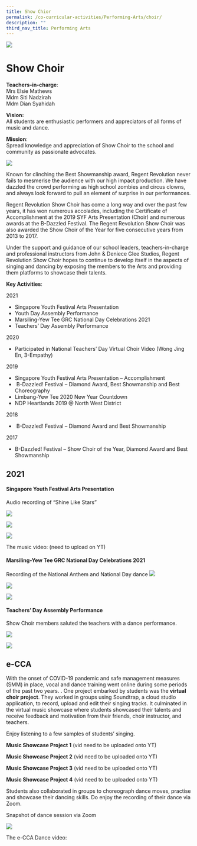 ```yaml
---
title: Show Chior
permalink: /co-curricular-activities/Performing-Arts/choir/
description: ""
third_nav_title: Performing Arts
---
```

![](/images/show-choir.jpg)

Show Choir
==========

**Teachers-in-charge**:  
Mrs Elsie Mathews  
Mdm Siti Nadzirah  
Mdm Dian Syahidah

**Vision:**  
All students are enthusiastic performers and appreciators of all forms of music and dance.

**Mission**:  
Spread knowledge and appreciation of Show Choir to the school and community as passionate advocates.

![](/images/Show-Choir-Formal-1024x683.jpg)

Known for clinching the Best Showmanship award, Regent Revolution never fails to mesmerise the audience with our high impact production. We have dazzled the crowd performing as high school zombies and circus clowns, and always look forward to pull an element of surprise in our performances.

Regent Revolution Show Choir has come a long way and over the past few years, it has won numerous accolades, including the Certificate of Accomplishment at the 2019 SYF Arts Presentation (Choir) and numerous awards at the B-Dazzled Festival. The Regent Revolution Show Choir was also awarded the Show Choir of the Year for five consecutive years from 2013 to 2017.

Under the support and guidance of our school leaders, teachers-in-charge and professional instructors from John & Deniece Glee Studios, Regent Revolution Show Choir hopes to continue to develop itself in the aspects of singing and dancing by exposing the members to the Arts and providing them platforms to showcase their talents.

**Key Activities**:

2021

*   Singapore Youth Festival Arts Presentation
*   Youth Day Assembly Performance
*   Marsiling-Yew Tee GRC National Day Celebrations 2021
*   Teachers’ Day Assembly Performance

2020

*   Participated in National Teachers’ Day Virtual Choir Video (Wong Jing En, 3-Empathy)

2019

*   Singapore Youth Festival Arts Presentation – Accomplishment
*    B-Dazzled! Festival – Diamond Award, Best Showmanship and Best Choreography
*   Limbang-Yew Tee 2020 New Year Countdown
*   NDP Heartlands 2019 @ North West District

2018

*    B-Dazzled! Festival – Diamond Award and Best Showmanship

2017

*   B-Dazzled! Festival – Show Choir of the Year, Diamond Award and Best Showmanship

## **2021**
#### **Singapore Youth Festival Arts Presentation**

Audio recording of “Shine Like Stars”

![](/images/02_SYF-audio-recording-1024x768.jpg)

![](/images/03_SYF-audio-recording-1024x768.jpg)

![](/images/04_SYF-audio-recording-768x1024.jpg)

The music video: 
(need to upload on YT)

#### **Marsiling-Yew Tee GRC National Day Celebrations 2021**

Recording of the National Anthem and National Day dance
![](/images/06_National-Day-recording-768x1024.jpg)

![](/images/07_National-Dayrecording-1024x768.jpg)

![](/images/08_National-Day-poster.jpg)

#### **Teachers’ Day Assembly Performance**

Show Choir members saluted the teachers with a dance performance.

![](/images/09_Teachers-Day.jpg)

![](/images/10_Teachers-Day.jpg)

e-CCA
-----

With the onset of COVID-19 pandemic and safe management measures (SMM) in place, vocal and dance training went online during some periods of the past two years. . One project embarked by students was the **virtual choir project**. They worked in groups using Soundtrap, a cloud studio application, to record, upload and edit their singing tracks. It culminated in the virtual music showcase where students showcased their talents and receive feedback and motivation from their friends, choir instructor, and teachers.

Enjoy listening to a few samples of students’ singing.

**Music Showcase Project 1**
(vid need to be uploaded onto YT)

**Music Showcase Project 2**
(vid need to be uploaded onto YT)

**Music Showcase Project 3**
(vid need to be uploaded onto YT)

**Music Showcase Project 4**
(vid need to be uploaded onto YT)

Students also collaborated in groups to choreograph dance moves, practise and showcase their dancing skills. Do enjoy the recording of their dance via Zoom.

Snapshot of dance session via Zoom

![](/images/15_e-CCA-dance-1024x555.jpg)

The e-CCA Dance video:
